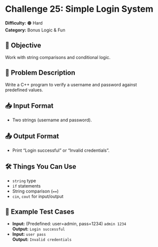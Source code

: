 # Challenge 25: Simple Login System

**Difficulty:** 🟤 Hard  
**Category:** Bonus Logic & Fun

## 🧠 Objective
Work with string comparisons and conditional logic.

## 📝 Problem Description
Write a C++ program to verify a username and password against predefined values.

## 📥 Input Format
- Two strings (username and password).

## 📤 Output Format
- Print “Login successful” or “Invalid credentials”.

## 🛠️ Things You Can Use
- `string` type
- `if` statements
- String comparison (`==`)
- `cin`, `cout` for input/output

## 🧪 Example Test Cases
- **Input:** (Predefined: user=admin, pass=1234) `admin 1234`  
  **Output:** `Login successful`
- **Input:** `user pass`  
  **Output:** `Invalid credentials`